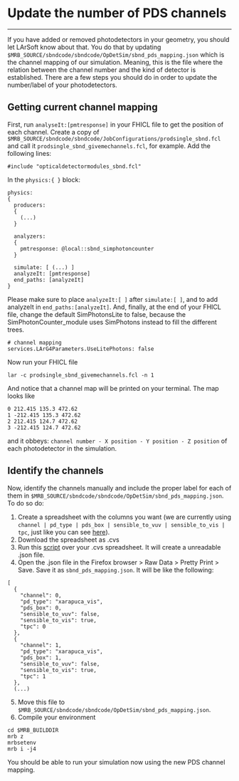 # Update the number of PDS channels
---

If you have added or removed photodetectors in your geometry, you should let LArSoft know about that. You do that by updating `$MRB_SOURCE/sbndcode/sbndcode/OpDetSim/sbnd_pds_mapping.json` which is the channel mapping of our simulation. Meaning, this is the file where the relation between the channel number and the kind of detector is established. There are a few steps you should do in order to update the number/label of your photodetectors.

## Getting current channel mapping

First, run `analyseIt:[pmtresponse]` in your FHICL file to get the position of each channel. Create a copy of `$MRB_SOURCE/sbndcode/sbndcode/JobConfigurations/prodsingle_sbnd.fcl` and call it `prodsingle_sbnd_givemechannels.fcl`, for example. Add the following lines:

```
#include "opticaldetectormodules_sbnd.fcl"
```

In the `physics:{ }` block:

```
physics:
{
  producers:
  {
    (...)
  }
  
  analyzers:
  {
    pmtresponse: @local::sbnd_simphotoncounter
  }
  
  simulate: [ (...) ]
  analyzeIt: [pmtresponse]
  end_paths: [analyzeIt]
}
```

Please make sure to place `analyzeIt:[ ]` after `simulate:[ ]`, and to add analyzeIt in `end_paths:[analyzeIt]`. And, finally, at the end of your FHICL file, change the default SimPhotonsLite to false, because the SimPhotonCounter_module uses SimPhotons instead to fill the different trees.

```
# channel mapping
services.LArG4Parameters.UseLitePhotons: false
```

Now run your FHICL file

```
lar -c prodsingle_sbnd_givemechannels.fcl -n 1
```

And notice that a channel map will be printed on your terminal. The map looks like

```
0 212.415 135.3 472.62
1 -212.415 135.3 472.62
2 212.415 124.7 472.62
3 -212.415 124.7 472.62
```

and it obbeys: `channel number - X position - Y position - Z position` of each photodetector in the simulation.

## Identify the channels

Now, identify the channels manually and include the proper label for each of them in `$MRB_SOURCE/sbndcode/sbndcode/OpDetSim/sbnd_pds_mapping.json`. To do so do:

1. Create a spreadsheet with the columns you want (we are currently using `channel | pd_type | pds_box | sensible_to_vuv | sensible_to_vis | tpc`, just like you can see [here](https://docs.google.com/spreadsheets/d/1sC1uMdWCc9Qyir6qS60y43RNDyfQxHaXRdVc-ACg9Q8/edit#gid=0)).
2. Download the spreadsheet as .cvs
3. Run this [script](https://github.com/mrguzzo/SBND_geometry/blob/ongoingWorkBranch/create_channel_mapping.ipynb) over your .cvs spreadsheet. It will create a unreadable .json file.
4. Open the .json file in the Firefox browser > Raw Data > Pretty Print > Save. Save it as `sbnd_pds_mapping.json`. It will be like the following:

```
[
  {
    "channel": 0,
    "pd_type": "xarapuca_vis",
    "pds_box": 0,
    "sensible_to_vuv": false,
    "sensible_to_vis": true,
    "tpc": 0
  },
  {
    "channel": 1,
    "pd_type": "xarapuca_vis",
    "pds_box": 1,
    "sensible_to_vuv": false,
    "sensible_to_vis": true,
    "tpc": 1
  },
  (...)
```
5. Move this file to `$MRB_SOURCE/sbndcode/sbndcode/OpDetSim/sbnd_pds_mapping.json`.
6. Compile your environment

````
cd $MRB_BUILDDIR
mrb z
mrbsetenv
mrb i -j4
````

You should be able to run your simulation now using the new PDS channel mapping.
